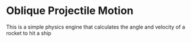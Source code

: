 # Oblique Projectile Motion
This is a simple physics engine that calculates the angle and velocity of a rocket to hit a ship

